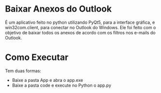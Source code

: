 Baixar Anexos do Outlook
=====

É um aplicativo feito no python utilizando PyQt5, para a interface gráfica, e win32com.client, para conectar no Outlook do Windows.
Ele foi feito com o objetivo de baixar todos os anexos de acordo com os filtros nos e-mails do Outlook.


Como Executar
===================

Tem duas formas:
- Baixe a pasta App e abra o app.exe
- Baixe a pasta code e execute no Python o app.py

